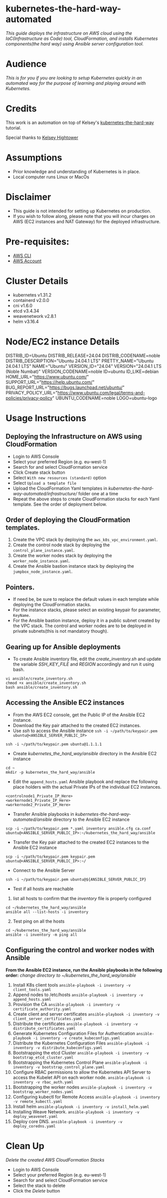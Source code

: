 # kubernetes-the-hard-way-automated
*This guide deploys the infrastructure on AWS cloud using the IaC(Infrastructure as Code) tool, CloudFormation, and installs Kubernetes components(the hard way) using Ansible server configuration tool.*

# Audience
*This is for you if you are looking to setup Kubernetes quickly in an automated way for the purpose of learning and playing around with Kubernetes.*

# Credits
This work is an automation on top of Kelsey's [kubernetes-the-hard-way](https://github.com/kelseyhightower/kubernetes-the-hard-way/blob/master/README.md) tutorial.

Special thanks to [Kelsey Hightower](https://github.com/kelseyhightower)

# Assumptions
- Prior knowledge and understanding of Kubernetes is in place.
- Local computer runs Linux or MacOs

# Disclaimer
- This guide is not intended for setting up Kubernetes on production.
- If you wish to follow along, please note that you will incur charges on AWS (EC2 instances and NAT Gateway) for the deployed infrastructure.

# Pre-requisites:
- [AWS CLI](https://docs.aws.amazon.com/cli/latest/userguide/getting-started-install.html) 
- [AWS Account](https://aws.amazon.com/premiumsupport/knowledge-center/create-and-activate-aws-account/)

# Cluster Details
- kubernetes v1.31.2
- containerd v2.0.0
- cni v1.6.0
- etcd v3.4.34
- weavenetwork v2.8.1
- helm v3.16.4

# Node/EC2 instance Details
DISTRIB_ID=Ubuntu
DISTRIB_RELEASE=24.04
DISTRIB_CODENAME=noble
DISTRIB_DESCRIPTION="Ubuntu 24.04.1 LTS"
PRETTY_NAME="Ubuntu 24.04.1 LTS"
NAME="Ubuntu"
VERSION_ID="24.04"
VERSION="24.04.1 LTS (Noble Numbat)"
VERSION_CODENAME=noble
ID=ubuntu
ID_LIKE=debian
HOME_URL="https://www.ubuntu.com/"
SUPPORT_URL="https://help.ubuntu.com/"
BUG_REPORT_URL="https://bugs.launchpad.net/ubuntu/"
PRIVACY_POLICY_URL="https://www.ubuntu.com/legal/terms-and-policies/privacy-policy"
UBUNTU_CODENAME=noble
LOGO=ubuntu-logo

# Usage Instructions


## Deploying the Infrastructure on AWS using CloudFormation

- Login to AWS Console
- Select your preferred Region (e.g. eu-west-1)
- Search for and select CloudFormation service
- Click Create stack button
- Select `With new resources (standard)` option
- Select `Upload a template file`
- Upload the CloudFormation Yaml templates in *kubernetes-the-hard-way-automated/infrastructure/* folder one at a time
- Repeat the above steps to create CloudFormation stacks for each Yaml template. See the order of deployment below.

## Order of deploying the CloudFormation templates.
1. Create the VPC stack by deploying the `aws_k8s_vpc_environment.yaml`.
2. Create the control node stack by deploying the `control_plane_instance.yaml`.
3. Create the worker nodes stack by deploying the `worker_node_instance.yaml`.
4. Create the Ansible bastion instance stack by deploying the `jumpbox_node_instance.yaml`.

## Pointers.
- If need be, be sure to replace the default values in each template while deploying the CloudFormation stacks.
- For the instance stacks, please select an existing keypair for parameter, `KeyName`.
- For the Ansible bastion instance, deploy it in a public subnet created by the VPC stack. The control and worker nodes are to be deployed in private subnets(this is not mandatory though).


## Gearing up for Ansible deployments
- To create Ansible inventory file, edit the *create_inventory.sh* and update the variable *SSH_KEY_FILE* and *REGION* accordingly and run it using bash.

```
vi ansible/create_inventory.sh
chmod +x ansible/create_inventory.sh
bash ansible/create_inventory.sh
```

## Accessing the Ansible EC2 instances
- From the AWS EC2 console, get the Public IP of the Ansible EC2 instance.
- Download the Key pair attached to the created EC2 instances.
- Use *ssh* to access the Ansible instance `ssh -i ~/path/to/keypair.pem ubuntu@<ANSIBLE_SERVER_PUBLIC_IP>`

```
ssh -i ~/path/to/keypair.pem ubuntu@1.1.1.1
```

- Create *kubernetes_the_hard_way/ansible* directory in the Ansible EC2 instance

```
cd ~
mkdir -p kubernetes_the_hard_way/ansible
```

- Edit the `append_hosts.yaml` Ansible playbook and replace the following place holders with the actual Private IPs of the individual EC2 instances.
```
<controlnode1_Private_IP_Here>
<workernode1_Private_IP_Here>
<workernode2_Private_IP_Here>
```

- Transfer Ansible playbooks in *kubernetes-the-hard-way-automated/ansible* directory to the Ansible EC2 instance
```
scp -i ~/path/to/keypair.pem *.yaml inventory ansible.cfg ca.conf ubuntu@<ANSIBLE_SERVER_PUBLIC_IP>:~/kubernetes_the_hard_way/ansible
```

- Transfer the Key pair attached to the created EC2 instances to the Ansible EC2 instance
```
scp -i ~/path/to/keypair.pem keypair.pem ubuntu@<ANSIBLE_SERVER_PUBLIC_IP>:~/
```

- Connect to the Ansible Server
```
ssh -i ~/path/to/keypair.pem ubuntu@${ANSIBLE_SERVER_PUBLIC_IP}
```

- Test if all hosts are reachable
1.  list all hosts to confirm that the *inventory* file is properly configured
```
cd ~/kubernetes_the_hard_way/ansible
ansible all --list-hosts -i inventory
```

2.  Test ping on all the hosts
```
cd ~/kubernetes_the_hard_way/ansible
ansible -i inventory -m ping all
```

## Configuring the control and worker nodes with Ansible
**From the Ansible EC2 instance, run the Ansible playbooks in the following order:**
*change directory to ~/kubernetes_the_hard_way/ansible*

1. Install K8s client tools
    `ansible-playbook -i inventory -v client_tools.yaml`
2. Append nodes to /etc/hosts
    `ansible-playbook -i inventory -v append_hosts.yaml`
3. Provision the CA
    `ansible-playbook -i inventory -v certificate_authority.yaml`
4. Create client and server certificates
    `ansible-playbook -i inventory -v client_server_certificates.yaml`
5. Distribute the certificates
    `ansible-playbook -i inventory -v distribute_certificates.yaml`
6. Generate Kubernetes Configuration Files for Authentication
    `ansible-playbook -i inventory -v create_kubeconfigs.yaml`
7. Distribute the Kubernetes Configuration Files
    `ansible-playbook -i inventory -v distribute_kubeconfigs.yaml`
8. Bootstrapping the etcd Cluster
    `ansible-playbook -i inventory -v bootstrap_etcd_cluster.yaml`
9. Bootstrapping the Kubernetes Control Plane
    `ansible-playbook -i inventory -v bootstrap_control_plane.yaml`
10. Configure RBAC permissions to allow the Kubernetes API Server to access the Kubelet API on each worker node. 
    `ansible-playbook -i inventory -v rbac_auth.yaml`
11. Bootstrapping the worker nodes
    `ansible-playbook -i inventory -v bootstrap_worker_nodes.yaml`
12. Configuring kubectl for Remote Access
    `ansible-playbook -i inventory -v remote_kubectl.yaml`
13. Install helm
    `ansible-playbook -i inventory -v install_helm.yaml`
14. Installing Weave Network. 
    `ansible-playbook -i inventory -v deploy_weavenet.yaml`
15. Deploy core DNS. 
    `ansible-playbook -i inventory -v deploy_coredns.yaml`


# Clean Up

*Delete the created AWS CloudFormation Stacks*
- Login to AWS Console
- Select your preferred Region (e.g. eu-west-1)
- Search for and select CloudFormation service
- Select the stack to delete
- Click the *Delete* button

